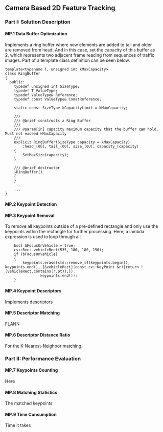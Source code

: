 ## Camera Based 2D Feature Tracking

### Part I: Solution Description
#### MP.1 Data Buffer Optimization
Implements a ring buffer where new elements are added to tail and older are removed from head. And in this case, set the capacity of this buffer as 2, which represents two adjacent frame reading from sequences of traffic images. Part of a template class definition can be seen below.

```
template<typename T, unsigned int kMaxCapacity>
class RingBuffer
{
  public:
    typedef unsigned int SizeType;
    typedef T ValueType;
    typedef ValueType& Reference;
    typedef const ValueType& ConstReference;
    
    static const SizeType kCapacityLimit = kMaxCapacity;

    ///
    /// @brief constructs a Ring Buffer
    ///
    /// @param[in] capacity maximum capacity that the buffer can hold. Must not exceed kMaxCapacity
    ///
    explicit RingBuffer(SizeType capacity = kMaxCapacity)
        :head_(0U), tail_(0U), size_(0U), capacity_(capacity)
    {
        SetMaxSize(capacity);
    }

    /// @brief destructor
    ~RingBuffer()
    {
    }
    ...
    ...
}
```

#### MP.2 Keypoint Detection


#### MP.3 Keypoint Removal
To remove all keypoints outside of a pre-defined rectangle and only use the keypoints within the rectangle for further processing. Here, a lambda expression is used to loop through all 

```
    bool bFocusOnVehicle = true;
    cv::Rect vehicleRect(535, 180, 180, 150);
    if (bFocusOnVehicle)
    {
        keypoints.erase(std::remove_if(keypoints.begin(), keypoints.end(), [&vehicleRect](const cv::KeyPoint &r){return !(vehicleRect.contains(r.pt));}),
                keypoints.end());
    }
```

#### MP.4 Keypoint Descriptors
Implements descriptors

#### MP.5 Descriptor Matching
FLANN

#### MP.6 Descriptor Distance Ratio
For the K-Nearest-Neighbor matching,


### Part II: Performance Evaluation

#### MP.7 Keypoints Counting
Here 
 
#### MP.8 Matching Statistics
The matched keypoints

#### MP.9 Time Consumption
Time it takes